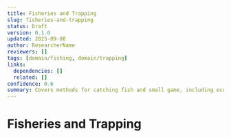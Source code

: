 ```yaml
---
title: Fisheries and Trapping
slug: fisheries-and-trapping
status: Draft
version: 0.1.0
updated: 2025-09-08
author: ResearcherName
reviewers: []
tags: [domain/fishing, domain/trapping]
links:
  dependencies: []
  related: []
confidence: 0.6
summary: Covers methods for catching fish and small game, including ecological impact and sustainability.
---
```


# Fisheries and Trapping

